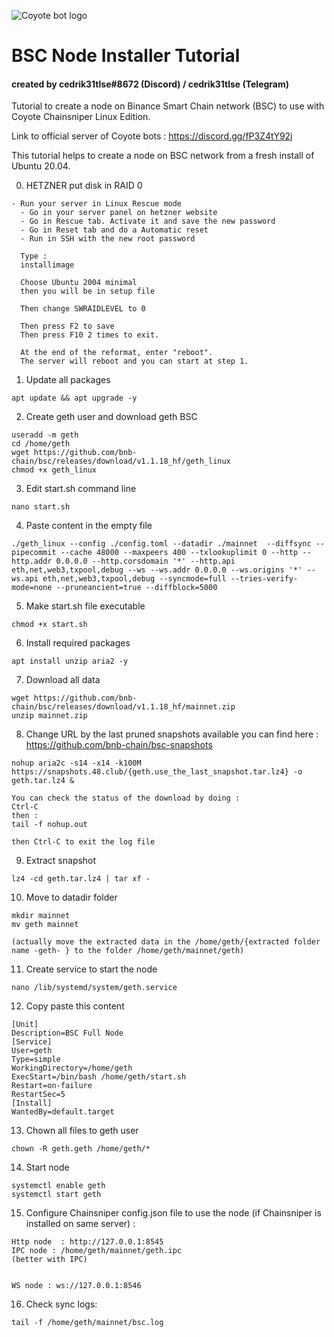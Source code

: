 ![Coyote bot logo](https://pbs.twimg.com/profile_images/1437957467225268226/a_qfpwtb_400x400.jpg "Logo Coyote bot logo")
# BSC Node Installer Tutorial

#### created by cedrik31tlse#8672 (Discord) / cedrik31tlse (Telegram)

Tutorial to create a node on Binance Smart Chain network (BSC) to use with Coyote Chainsniper Linux Edition.

Link to official server of Coyote bots : https://discord.gg/fP3Z4tY92j

This tutorial helps to create a node on BSC network from a fresh install of Ubuntu 20.04.

0. HETZNER put disk in RAID 0 

```
- Run your server in Linux Rescue mode
  - Go in your server panel on hetzner website
  - Go in Rescue tab. Activate it and save the new password
  - Go in Reset tab and do a Automatic reset
  - Run in SSH with the new root password
  
  Type :
  installimage
  
  Choose Ubuntu 2004 minimal
  then you will be in setup file

  Then change SWRAIDLEVEL to 0
  
  Then press F2 to save
  Then press F10 2 times to exit.
  
  At the end of the reformat, enter "reboot". 
  The server will reboot and you can start at step 1.
```

1. Update all packages

```
apt update && apt upgrade -y
```

2. Create geth user and download geth BSC

```
useradd -m geth
cd /home/geth
wget https://github.com/bnb-chain/bsc/releases/download/v1.1.18_hf/geth_linux
chmod +x geth_linux
```

3. Edit start.sh command line

```
nano start.sh
```

4. Paste content in the empty file

```
./geth_linux --config ./config.toml --datadir ./mainnet  --diffsync --pipecommit --cache 48000 --maxpeers 400 --txlookuplimit 0 --http --http.addr 0.0.0.0 --http.corsdomain '*' --http.api eth,net,web3,txpool,debug --ws --ws.addr 0.0.0.0 --ws.origins '*' --ws.api eth,net,web3,txpool,debug --syncmode=full --tries-verify-mode=none --pruneancient=true --diffblock=5000
```

5. Make start.sh file executable

```
chmod +x start.sh
```

6. Install required packages

```
apt install unzip aria2 -y
```

7. Download all data

```
wget https://github.com/bnb-chain/bsc/releases/download/v1.1.18_hf/mainnet.zip
unzip mainnet.zip
```

8. Change URL by the last pruned snapshots available you can find here : https://github.com/bnb-chain/bsc-snapshots

```
nohup aria2c -s14 -x14 -k100M https://snapshots.48.club/{geth.use_the_last_snapshot.tar.lz4} -o geth.tar.lz4 &

You can check the status of the download by doing :
Ctrl-C
then : 
tail -f nohup.out

then Ctrl-C to exit the log file
```

9. Extract snapshot

```
lz4 -cd geth.tar.lz4 | tar xf -
```

10. Move to datadir folder

```
mkdir mainnet
mv geth mainnet

(actually move the extracted data in the /home/geth/{extracted folder name -geth- } to the folder /home/geth/mainnet/geth)
```

11. Create service to start the node

```
nano /lib/systemd/system/geth.service
```

12. Copy paste this content

```
[Unit]
Description=BSC Full Node
[Service]
User=geth
Type=simple
WorkingDirectory=/home/geth
ExecStart=/bin/bash /home/geth/start.sh
Restart=on-failure
RestartSec=5
[Install]
WantedBy=default.target
```

13. Chown all files to geth user

```
chown -R geth.geth /home/geth/*
```

14. Start node

```
systemctl enable geth
systemctl start geth
```

15. Configure Chainsniper config.json file to use the node (if Chainsniper is installed on same server) :

```
Http node  : http://127.0.0.1:8545
IPC node : /home/geth/mainnet/geth.ipc
(better with IPC)


WS node : ws://127.0.0.1:8546
```

16. Check sync logs:

```
tail -f /home/geth/mainnet/bsc.log
```
